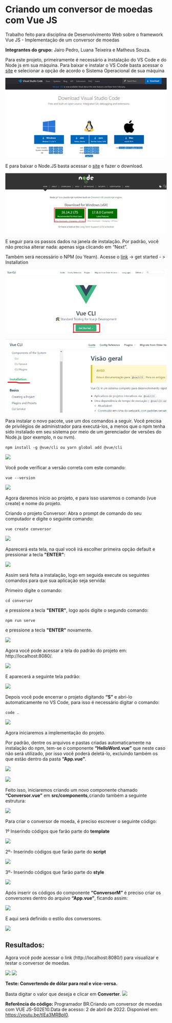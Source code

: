 # **Criando um conversor de moedas com Vue JS**

Trabalho feito para disciplina de Desenvolvimento Web sobre o framework Vue JS - Implementação de um conversor de moedas

**Integrantes do grupo:** Jairo Pedro, Luana Teixeira e Matheus Souza.

Para este projeto, primeiramente é necessário a instalação do VS Code e do Node js em sua máquina. Para baixar e instalar o VS Code basta acessar o 
[site](https://code.visualstudio.com/download) e selecionar a opção de acordo o Sistema Operacional de sua máquina

![](img/img1.png) 

E para baixar o Node.JS basta acessar o [site](https://nodejs.org/en/) e fazer o download. 

![](img/img2.png)

E seguir para os passos dados na janela de instalação. Por padrão, você não precisa alterar nada: apenas siga clicando em “Next”.

Também será necessário o NPM (ou Yearn). Acesse o [link](https://cli.vuejs.org/) -> get started - > Installation

![](img/img3.png) 

![](img/img4.png) 


Para instalar o novo pacote, use um dos comandos a seguir. Você precisa de privilégios de administrador para executá-los, a menos que o npm tenha sido instalado em seu sistema por meio de um gerenciador de versões do Node.js (por exemplo, n ou nvm).


``` npm install -g @vue/cli ou yarn global add @vue/cli ```

![](img/img6.png)

Você pode verificar a versão correta com este comando:

``` vue --version ```

![](img/img8.png)

Agora daremos início ao projeto, e para isso usaremos o comando (vue create) e nome do projeto. 

Criando o projeto Conversor: Abra o prompt de comando do seu computador e digite o seguinte comando: 

```vue create conversor ```

![](img/img9.png)

Aparecerá esta tela, na qual você irá escolher primeira opção default e pressionar a tecla **"ENTER"**:

![](img/img10.png)

Assim será feita a instalação, logo em seguida execute os seguintes comandos para que sua aplicação seja servida: 

Primeiro digite o comando: 

``` cd conversor ```

e pressione a tecla **"ENTER"**, logo após digite o segundo comando:

``` npm run serve ``` 

e pressione a tecla **"ENTER"** novamente.

![](img/img11.png)

Agora você pode acessar a tela do padrão do projeto em: http://localhost:8080/.

![](img/img12.png)

E aparecerá a seguinte tela padrão:

![](img/img13.png)

Depois você pode encerrar o projeto digitando **“S”** e abri-lo automaticamente no VS Code, para isso é necessário digitar o comando: 

``` code . ```

![](img/img14.png)

Agora iniciaremos a implementação do projeto.

Por padrão, dentre os arquivos e pastas criadas automaticamente na instalação do npm, tem-se o componente **“HelloWord.vue”** que neste caso não será utilizado, por isso você poderá deletá-lo, excluindo também os que estão dentro da pasta **“App.vue”**.


![](img/img15.png)

![](img/img16.png) 

Feito isso, iniciaremos criando um novo componente chamado **“Conversor.vue”** em **src/components**, criando também a seguinte estrutura:

![](img/img17.png) 

Para criar o conversor de moeda, é preciso escrever o seguinte código:

1º Inserindo códigos que farão parte do **template**

![](img/img18.png) 

2º- Inserindo códigos que farão parte do **script**

![](img/img19.png) 


3º- Inserindo códigos que farão parte do **style**

![](img/img20.png) 

Após inserir os códigos do componente **“ConversorM”** é preciso criar os conversores dentro do arquivo **“App.vue”**, ficando assim:

![](img/img21.png) 

E aqui será definido o estilo dos conversores.

![](img/img22.png) 

## Resultados:
Agora você pode acessar o link (http://localhost:8080/) para visualizar e testar o conversor de moedas.

![](img/img23.png) 
![](img/img24.png) 



**Teste: Convertendo de dólar para real e vice-versa.**

Basta digitar o valor que deseja e clicar em **Converter**.
![](img/img25.png) 

**Referência do código:** Programador BR.Criando um conversor de moedas com VUE JS-S02E10.Data de acesso: 2 de abril de 2022. Disponível em: <https://youtu.be/tIEa3MRBpI0>.

